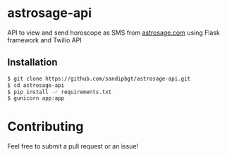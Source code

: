 # astrosage-api

API to view and send horoscope as SMS from [astrosage.com](http://astrosoage.com) using Flask framework and Twilio API

## Installation
```sh
$ git clone https://github.com/sandipbgt/astrosage-api.git
$ cd astrosage-api
$ pip install -r requirements.txt
$ gunicorn app:app
```

# Contributing
Feel free to submit a pull request or an issue!